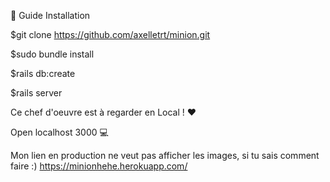 🔧 Guide Installation

$git clone https://github.com/axelletrt/minion.git

$sudo bundle install

$rails db:create

$rails server


Ce chef d'oeuvre est à regarder en Local ! :heart:

Open localhost 3000 :computer:




Mon lien en production ne veut pas afficher les images, si tu sais comment faire :) https://minionhehe.herokuapp.com/
